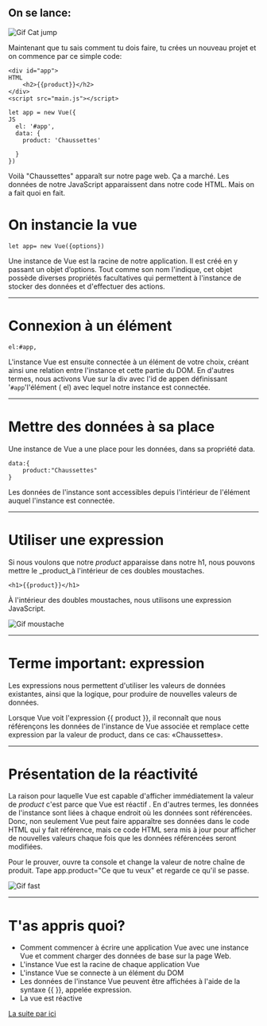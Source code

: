 ## On se lance:

![Gif Cat jump](https://media.giphy.com/media/EpiaEXhGVC7kI/giphy.gif)


Maintenant que tu sais comment tu dois faire, tu crées un nouveau projet et on commence par ce simple code:

```
<div id="app">                                                                              HTML
    <h2>{{product}}</h2>
</div>
<script src="main.js"></script>
```

```
let app = new Vue({                                                                          JS
  el: '#app',
  data: {
    product: 'Chaussettes'
   
  } 
})
```
Voilà "Chaussettes" apparaît sur notre page web. Ça a marché. Les données de notre JavaScript apparaissent dans notre code HTML. Mais on a fait quoi en fait.

# On instancie la vue

```
let app= new Vue({options})
```
Une instance de Vue est la racine de notre application. Il est créé en y passant un objet d’options. Tout comme son nom l'indique, cet objet possède diverses propriétés facultatives qui permettent à l'instance de stocker des données et d'effectuer des actions.
___

# Connexion à un élément

```
el:#app,
```
L'instance Vue est ensuite connectée à un élément de votre choix, créant ainsi une relation entre l'instance et cette partie du DOM. En d'autres termes, nous activons Vue sur la div avec l'id de appen définissant '``#app``'l'élément ( el) avec lequel notre instance est connectée.
___

# Mettre des données à sa place

Une instance de Vue a une place pour les données, dans sa propriété data.

```
data:{
    product:"Chaussettes"
}
```
Les données de l'instance sont accessibles depuis l'intérieur de l'élément auquel l'instance est connectée.
___

# Utiliser une expression

Si nous voulons que notre _product_ apparaisse dans notre h1, nous pouvons mettre le _product_à l'intérieur de ces doubles moustaches.

```
<h1>{{product}}</h1>
```
À l'intérieur des doubles moustaches, nous utilisons une expression JavaScript.

![Gif moustache](https://media.giphy.com/media/Yjb1jDhMWswRG/giphy.gif)
___

# Terme important: expression

Les expressions nous permettent d'utiliser les valeurs de données existantes, ainsi que la logique, pour produire de nouvelles valeurs de données.

Lorsque Vue voit l'expression {{ product }}, il reconnaît que nous référençons les données de l'instance de Vue associée et remplace cette expression par la valeur de product, dans ce cas: «Chaussettes».
___

# Présentation de la réactivité

La raison pour laquelle Vue est capable d'afficher immédiatement la valeur de _product_ c'est parce que Vue est réactif . En d'autres termes, les données de l'instance sont liées à chaque endroit où les données sont référencées. Donc, non seulement Vue peut faire apparaître ses données dans le code HTML qui y fait référence, mais ce code HTML sera mis à jour pour afficher de nouvelles valeurs chaque fois que les données référencées seront modifiées.

Pour le prouver, ouvre ta console et change la valeur de notre chaîne de produit. Tape app.product="Ce que tu veux" et regarde ce qu'il se passe.

![Gif fast](https://media.giphy.com/media/lRnUWhmllPI9a/giphy.gif)
___

# T'as appris quoi?

* Comment commencer à écrire une application Vue avec une instance Vue et comment charger des données de base sur la page Web.
* L'instance Vue est la racine de chaque application Vue
* L'instance Vue se connecte à un élément du DOM
* Les données de l'instance Vue peuvent être affichées à l'aide de la syntaxe {{ }}, appelée expression.
* La vue est réactive

[La suite par ici](attribute.md)
